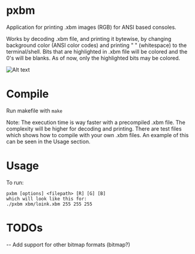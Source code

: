 # pxbm
Application for printing .xbm images (RGB) for ANSI based consoles.

Works by decoding .xbm file, and printing it bytewise, by changing background color (ANSI color codes) 
and printing " " (whitespace) to the terminal/shell.
Bits that are highlighted in .xbm file will be colored and the 0's will be blanks.
As of now, only the highlighted bits may be colored.

![Alt text](https://i.imgur.com/D24CIG5.png "XBM print in action")

# Compile
Run makefile with ```make```

Note: The execution time is way faster with a precompiled .xbm file. 
The complexity will be higher for decoding and printing.
There are test files which shows how to compile with your own .xbm files.
An example of this can be seen in the Usage section.

# Usage
To run: 
``` 
pxbm [options] <filepath> [R] [G] [B]
which will look like this for:
./pxbm xbm/loink.xbm 255 255 255

```

# TODOs

-- Add support for other bitmap formats (bitmap?)

